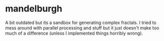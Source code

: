 # mandelburgh

A bit outdated but its a sandbox for generating complex fractals. I tried to mess around with parallel processing and stuff but it just doesn't make too much of a difference (unless I implemented things horribly wrong).
